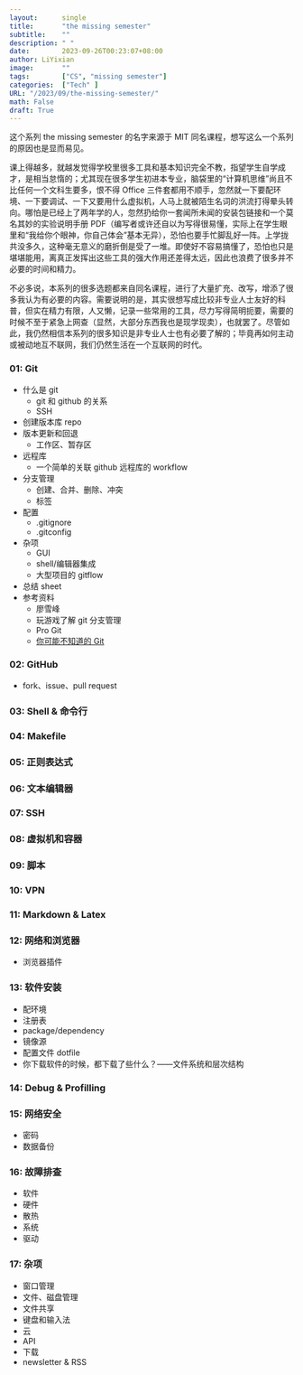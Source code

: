 ```yaml
---
layout: 	 single
title:       "the missing semester"
subtitle:    ""
description: " "
date:        2023-09-26T00:23:07+08:00
author: LiYixian
image:       ""
tags:        ["CS", "missing semester"]
categories:  ["Tech" ]
URL: "/2023/09/the-missing-semester/"
math: False
draft: True
---
```


这个系列 the missing semester 的名字来源于 MIT 同名课程，想写这么一个系列的原因也是显而易见。

课上得越多，就越发觉得学校里很多工具和基本知识完全不教，指望学生自学成才，是相当怠惰的；尤其现在很多学生初进本专业，脑袋里的“计算机思维”尚且不比任何一个文科生要多，恨不得 Office 三件套都用不顺手，忽然就一下要配环境、一下要调试、一下又要用什么虚拟机，人马上就被陌生名词的洪流打得晕头转向。哪怕是已经上了两年学的人，忽然扔给你一套闻所未闻的安装包链接和一个莫名其妙的实验说明手册 PDF（编写者或许还自以为写得很易懂，实际上在学生眼里和“我给你个眼神，你自己体会”基本无异），恐怕也要手忙脚乱好一阵。上学拢共没多久，这种毫无意义的磨折倒是受了一堆。即使好不容易搞懂了，恐怕也只是堪堪能用，离真正发挥出这些工具的强大作用还差得太远，因此也浪费了很多并不必要的时间和精力。

不必多说，本系列的很多选题都来自同名课程，进行了大量扩充、改写，增添了很多我认为有必要的内容。需要说明的是，其实很想写成比较非专业人士友好的科普，但实在精力有限，人又懒，记录一些常用的工具，尽力写得简明扼要，需要的时候不至于紧急上网查（显然，大部分东西我也是现学现卖），也就罢了。尽管如此，我仍然相信本系列的很多知识是非专业人士也有必要了解的；毕竟再如何主动或被动地互不联网，我们仍然生活在一个互联网的时代。

### 01: Git

- 什么是 git
  - git 和 github 的关系
  - SSH
- 创建版本库 repo
- 版本更新和回退
  - 工作区、暂存区
- 远程库
  - 一个简单的关联 github 远程库的 workflow
- 分支管理
  - 创建、合并、删除、冲突
  - 标签
- 配置
  - .gitignore
  - .gitconfig
- 杂项
  - GUI
  - shell/编辑器集成
  - 大型项目的 gitflow
- 总结 sheet
- 参考资料
  - 廖雪峰
  - 玩游戏了解 git 分支管理
  - Pro Git
  - [你可能不知道的 Git](https://blog.daraw.cn/2019/12/21/you-dont-know-git/)

### 02: GitHub

- fork、issue、pull request

### 03: Shell & 命令行

### 04: Makefile

### 05: 正则表达式

### 06: 文本编辑器

### 07: SSH

### 08: 虚拟机和容器

### 09: 脚本

### 10: VPN

### 11: Markdown & Latex

### 12: 网络和浏览器

- 浏览器插件

### 13: 软件安装

- 配环境
- 注册表
- package/dependency
- 镜像源
- 配置文件 dotfile
- 你下载软件的时候，都下载了些什么？——文件系统和层次结构

### 14: Debug & Profilling

### 15: 网络安全

- 密码
- 数据备份

### 16: 故障排查

- 软件
- 硬件
- 散热
- 系统
- 驱动

### 17: 杂项

- 窗口管理
- 文件、磁盘管理
- 文件共享
- 键盘和输入法
- 云
- API
- 下载
- newsletter & RSS
